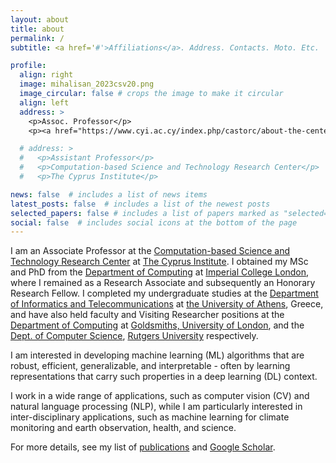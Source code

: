 ```yaml
---
layout: about
title: about
permalink: /
subtitle: <a href='#'>Affiliations</a>. Address. Contacts. Moto. Etc.

profile:
  align: right
  image: mihalisan_2023csv20.png
  image_circular: false # crops the image to make it circular
  align: left
  address: >
    <p>Assoc. Professor</p>
    <p><a href="https://www.cyi.ac.cy/index.php/castorc/about-the-center/castorc-center-overview.html">CASTORC</a>,<a href="https://www.cyi.ac.cy/">CyI</a></p>

  # address: >
  #   <p>Assistant Professor</p>
  #   <p>Computation-based Science and Technology Research Center</p>
  #   <p>The Cyprus Institute</p>    

news: false  # includes a list of news items
latest_posts: false  # includes a list of the newest posts
selected_papers: false # includes a list of papers marked as "selected={true}"
social: false  # includes social icons at the bottom of the page
---
```

I am an Associate Professor at the [Computation-based Science and Technology Research Center](https://www.cyi.ac.cy/index.php/castorc/about-the-center/castorc-center-overview.html) at [The Cyprus Institute](https://www.cyi.ac.cy/). I obtained my MSc and PhD from the [Department of Computing](https://www.imperial.ac.uk/computing) at [Imperial College London](https://www.imperial.ac.uk/), where I remained as a Research Associate and subsequently an Honorary Research Fellow.  I completed my undergraduate studies at the [Department of Informatics and Telecommunications](http://www.di.uoa.gr/eng) at [the University of Athens](http://en.uoa.gr/), Greece, and have also held faculty and Visiting Researcher positions at the [Department of Computing](http://www.gold.ac.uk/computing/) at [Goldsmiths, University of London](http://www.gold.ac.uk/), and the [Dept. of Computer Science](https://www.cs.rutgers.edu/
), [Rutgers University](http://www.rutgers.edu/) respectively.

I am interested in developing machine learning (ML) algorithms that are robust, efficient, generalizable, and interpretable - often by learning representations that carry such properties in a deep learning (DL) context. 

I work in a wide range of applications, such as  computer vision (CV) and natural language processing (NLP), while I am particularly interested in inter-disciplinary applications, such as machine learning for climate monitoring and earth observation, health, and science.  

For more details, see my list of [publications](/publications/) and  [Google Scholar](https://scholar.google.com/citations?user=R9x_bZ8AAAAJ&hl=en).

<!-- 
I am an Assistant Professor at the [Computation-based Science and Technology Research Center](https://www.cyi.ac.cy/index.php/castorc/about-the-center/castorc-center-overview.html) at [The Cyprus Institute](https://www.cyi.ac.cy/). Previously, I was a Lecturer at the [Department of Computing](http://www.gold.ac.uk/computing/) at [Goldsmiths, University of London](http://www.gold.ac.uk/). I obtained my MSc and PhD from the [Department of Computing](https://www.imperial.ac.uk/computing) at [Imperial College London](https://www.imperial.ac.uk/), where I remained as a Research Associate and subsequently an Honorary Research Fellow. I completed my undergraduate studies at the [Department of Informatics and Telecommunications](http://www.di.uoa.gr/eng) at [the University of Athens](http://en.uoa.gr/), Greece, and have been a Visiting Researcher at the [SEQAM Lab](http://seqam.rutgers.edu/site/), Dept. of Computer Science, [Rutgers University](http://www.rutgers.edu/).

My research interests are in Machine Learning and its applications, focusing on analysis and interpretation of multi-sensory high-dimensional data – often conveyed via visual, auditory, social, and biomedical signals.  For more details, see my list of publications (Google Scholar). -->

<!-- Write your biography here. Tell the world about yourself. Link to your favorite [subreddit](http://reddit.com). You can put a picture in, too. The code is already in, just name your picture `prof_pic.jpg` and put it in the `img/` folder.

Put your address / P.O. box / other info right below your picture. You can also disable any of these elements by editing `profile` property of the YAML header of your `_pages/about.md`. Edit `_bibliography/papers.bib` and Jekyll will render your [publications page](/al-folio/publications/) automatically.

Link to your social media connections, too. This theme is set up to use [Font Awesome icons](http://fortawesome.github.io/Font-Awesome/) and [Academicons](https://jpswalsh.github.io/academicons/), like the ones below. Add your Facebook, Twitter, LinkedIn, Google Scholar, or just disable all of them. -->
